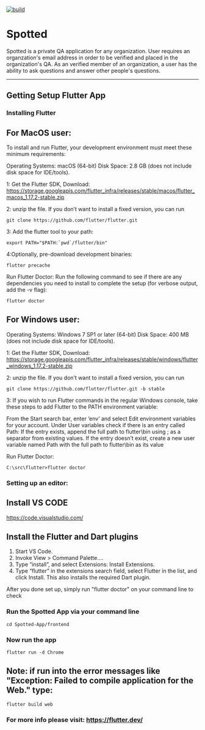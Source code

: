 [![build](https://github.com/felangel/bloc/workflows/build/badge.svg)](https://github.com/felangel/bloc/actions)

# Spotted

Spotted is a private QA application for any organization. User requires an organzation's email address in order to be verified and placed in the organization's QA. As an verified member of an organization, a user has the ability to ask questions and answer other people's questions.
***
## Getting Setup Flutter App
### Installing Flutter
## For MacOS user:
To install and run Flutter, your development environment must meet these minimum requirements:

Operating Systems: macOS (64-bit)
Disk Space: 2.8 GB (does not include disk space for IDE/tools).

1: Get the Flutter SDK, Download:
https://storage.googleapis.com/flutter_infra/releases/stable/macos/flutter_macos_1.17.2-stable.zip

2: unzip the file. If you don’t want to install a fixed version, you can run 

    git clone https://github.com/flutter/flutter.git 

3: Add the flutter tool to your path:

    export PATH="$PATH:`pwd`/flutter/bin"

4:Optionally, pre-download development binaries:

    flutter precache

Run Flutter Doctor:
Run the following command to see if there are any dependencies you need to install to complete the setup (for verbose output, add the -v flag):

    flutter doctor

## For Windows user:
Operating Systems: Windows 7 SP1 or later (64-bit)
Disk Space: 400 MB (does not include disk space for IDE/tools).

1: Get the Flutter SDK, Download:
https://storage.googleapis.com/flutter_infra/releases/stable/windows/flutter_windows_1.17.2-stable.zip

2: unzip the file. If you don’t want to install a fixed version, you can run 

    git clone https://github.com/flutter/flutter.git -b stable

3: If you wish to run Flutter commands in the regular Windows console, take these steps to add Flutter to the PATH environment variable:

From the Start search bar, enter ‘env’ and select Edit environment variables for your account.
Under User variables check if there is an entry called Path:
If the entry exists, append the full path to flutter\bin using ; as a separator from existing values.
If the entry doesn’t exist, create a new user variable named Path with the full path to flutter\bin as its value

Run Flutter Doctor:

    C:\src\flutter>flutter doctor


### Setting up an editor:
## Install VS CODE 
https://code.visualstudio.com/

## Install the Flutter and Dart plugins
1. Start VS Code.
2. Invoke View > Command Palette….
3. Type “install”, and select Extensions: Install Extensions.
4. Type “flutter” in the extensions search field, select Flutter in the list, and click Install. This also installs the required Dart plugin.

After you done set up, simply run "flutter doctor" on your command line to check 

### Run the Spotted App via your command line

    cd Spotted-App/frontend 
 
### Now run the app 

    flutter run -d Chrome
   
## Note: if run into the error messages like "Exception: Failed to compile application for the Web." type:

    flutter build web
    

### For more info please visit: https://flutter.dev/
